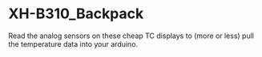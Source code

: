 # XH-B310_Backpack
Read the analog sensors on these cheap TC displays to (more or less) pull the temperature data into your arduino. 

